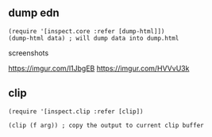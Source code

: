 ## dump edn
```
(require '[inspect.core :refer [dump-html]])
(dump-html data) ; will dump data into dump.html
```

screenshots 

https://imgur.com/l1JbgEB
https://imgur.com/HVVvU3k



## clip
```
(require '[inspect.clip :refer [clip])

(clip (f arg)) ; copy the output to current clip buffer
```
